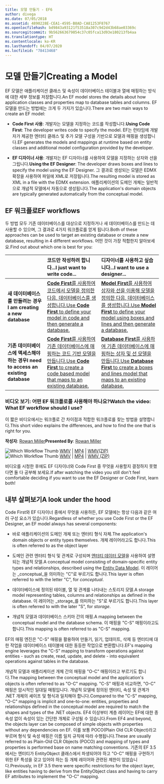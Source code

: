 ```yaml
---
title: 모델 만들기 - EF6
author: divega
ms.date: 07/05/2018
ms.assetid: 4890228E-CEA1-4595-B8AD-CA81253F8767
ms.openlocfilehash: bd9843a93121f53518a307c9d2d43b68ae03369c
ms.sourcegitcommit: 9b562663679854c37c05fca13d93e180213fb4aa
ms.translationtype: HT
ms.contentlocale: ko-KR
ms.lasthandoff: 04/07/2020
ms.locfileid: "78413468"
---
```

# <a name="creating-a-model"></a><span data-ttu-id="52c6f-102">모델 만들기</span><span class="sxs-lookup"><span data-stu-id="52c6f-102">Creating a Model</span></span>

<span data-ttu-id="52c6f-103">EF 모델은 애플리케이션 클래스 및 속성이 데이터베이스 테이블과 열에 매핑하는 방식에 대한 세부 정보를 저장합니다.</span><span class="sxs-lookup"><span data-stu-id="52c6f-103">An EF model stores the details about how application classes and properties map to database tables and columns.</span></span> <span data-ttu-id="52c6f-104">EF 모델을 만드는 방법에는 크게 두 가지가 있습니다.</span><span class="sxs-lookup"><span data-stu-id="52c6f-104">There are two main ways to create an EF model:</span></span>

- <span data-ttu-id="52c6f-105">**Code First 사용**: 개발자는 모델을 지정하는 코드를 작성합니다.</span><span class="sxs-lookup"><span data-stu-id="52c6f-105">**Using Code First**: The developer writes code to specify the model.</span></span> <span data-ttu-id="52c6f-106">EF는 런타임에 개발자가 제공한 엔터티 클래스 및 추가 모델 구성을 기반으로 모델과 매핑을 생성합니다.</span><span class="sxs-lookup"><span data-stu-id="52c6f-106">EF generates the models and mappings at runtime based on entity classes and additional model configuration provided by the developer.</span></span>

- <span data-ttu-id="52c6f-107">**EF 디자이너 사용**: 개발자는 EF 디자이너를 사용하여 모델을 지정하는 상자와 선을 그립니다.</span><span class="sxs-lookup"><span data-stu-id="52c6f-107">**Using the EF Designer**: The developer draws boxes and lines to specify the model using the EF Designer.</span></span> <span data-ttu-id="52c6f-108">그 결과로 생성되는 모델은 EDMX 확장을 사용하여 파일에 XML로 저장됩니다.</span><span class="sxs-lookup"><span data-stu-id="52c6f-108">The resulting model is stored as XML in a file with the EDMX extension.</span></span> <span data-ttu-id="52c6f-109">애플리케이션의 도메인 개체는 일반적으로 개념적 모델에서 자동으로 생성됩니다.</span><span class="sxs-lookup"><span data-stu-id="52c6f-109">The application's domain objects are typically generated automatically from the conceptual model.</span></span>

## <a name="ef-workflows"></a><span data-ttu-id="52c6f-110">EF 워크플로</span><span class="sxs-lookup"><span data-stu-id="52c6f-110">EF workflows</span></span>

<span data-ttu-id="52c6f-111">두 방법 모두 기존 데이터베이스를 대상으로 지정하거나 새 데이터베이스를 만드는 데 사용할 수 있으며, 그 결과로 4가지 워크플로를 얻게 됩니다.</span><span class="sxs-lookup"><span data-stu-id="52c6f-111">Both of these approaches can be used to target an existing database or create a new database, resulting in 4 different workflows.</span></span>
<span data-ttu-id="52c6f-112">어떤 것이 가장 적합한지 알아보세요.</span><span class="sxs-lookup"><span data-stu-id="52c6f-112">Find out about which one is best for you:</span></span>  

|                                           | <span data-ttu-id="52c6f-113">코드만 작성하려 합니다...</span><span class="sxs-lookup"><span data-stu-id="52c6f-113">I just want to write code...</span></span>                                                                                                                   | <span data-ttu-id="52c6f-114">디자이너를 사용하고 싶습니다...</span><span class="sxs-lookup"><span data-stu-id="52c6f-114">I want to use a designer...</span></span>                                                                                                                        |
|:------------------------------------------|:-----------------------------------------------------------------------------------------------------------------------------------------------|:---------------------------------------------------------------------------------------------------------------------------------------------------|
| <span data-ttu-id="52c6f-115">**새 데이터베이스를 만들려는 경우**</span><span class="sxs-lookup"><span data-stu-id="52c6f-115">**I am creating a new database**</span></span>          | [<span data-ttu-id="52c6f-116">**Code First**를 사용하여 코드에서 모델을 정의한 다음, 데이터베이스를 생성합니다.</span><span class="sxs-lookup"><span data-stu-id="52c6f-116">Use **Code First** to define your model in code and then generate a database.</span></span>](~/ef6/modeling/code-first/workflows/new-database.md)           | [<span data-ttu-id="52c6f-117">**Model First**를 사용하여 상자와 선을 이용해 모델을 정의한 다음, 데이터베이스를 생성합니다.</span><span class="sxs-lookup"><span data-stu-id="52c6f-117">Use **Model First** to define your model using boxes and lines and then generate a database.</span></span>](~/ef6/modeling/designer/workflows/model-first.md)   |
| <span data-ttu-id="52c6f-118">**기존 데이터베이스에 액세스해야 하는 경우**</span><span class="sxs-lookup"><span data-stu-id="52c6f-118">**I need to access an existing database**</span></span> | [<span data-ttu-id="52c6f-119">**Code First**를 사용하여 기존 데이터베이스에 매핑하는 코드 기반 모델을 만듭니다.</span><span class="sxs-lookup"><span data-stu-id="52c6f-119">Use **Code First** to create a code based model that maps to an existing database.</span></span>](~/ef6/modeling/code-first/workflows/existing-database.md) | [<span data-ttu-id="52c6f-120">**Database First**를 사용하여 기존 데이터베이스에 매핑하는 상자 및 선 모델을 만듭니다.</span><span class="sxs-lookup"><span data-stu-id="52c6f-120">Use **Database First** to create a boxes and lines model that maps to an existing database.</span></span>](~/ef6/modeling/designer/workflows/database-first.md) |

### <a name="watch-the-video-what-ef-workflow-should-i-use"></a><span data-ttu-id="52c6f-121">비디오 보기: 어떤 EF 워크플로를 사용해야 하나요?</span><span class="sxs-lookup"><span data-stu-id="52c6f-121">Watch the video: What EF workflow should I use?</span></span>

<span data-ttu-id="52c6f-122">이 짧은 비디오에서는 워크플로 간 차이점과 적합한 워크플로를 찾는 방법을 설명합니다.</span><span class="sxs-lookup"><span data-stu-id="52c6f-122">This short video explains the differences, and how to find the one that is right for you.</span></span>

<span data-ttu-id="52c6f-123">**작성자**: [Rowan Miller](https://romiller.com/)</span><span class="sxs-lookup"><span data-stu-id="52c6f-123">**Presented By**: [Rowan Miller](https://romiller.com/)</span></span>

<span data-ttu-id="52c6f-124">![Which Workflow Thumb](../media/whichworkflow-thumb.png) [WMV](https://download.microsoft.com/download/8/F/8/8F81F4CD-3678-4229-8D79-0C63FFA3C595/HDI_ITPro_Technet_winvideo_ChoseYourWorkflow.wmv) | [MP4](https://download.microsoft.com/download/8/F/8/8F81F4CD-3678-4229-8D79-0C63FFA3C595/HDI_ITPro_Technet_mp4video_ChoseYourWorkflow.m4v) | [WMV(ZIP)](https://download.microsoft.com/download/8/F/8/8F81F4CD-3678-4229-8D79-0C63FFA3C595/HDI_ITPro_Technet_winvideo_ChoseYourWorkflow.zip)</span><span class="sxs-lookup"><span data-stu-id="52c6f-124">![Which Workflow Thumb](../media/whichworkflow-thumb.png) [WMV](https://download.microsoft.com/download/8/F/8/8F81F4CD-3678-4229-8D79-0C63FFA3C595/HDI_ITPro_Technet_winvideo_ChoseYourWorkflow.wmv) | [MP4](https://download.microsoft.com/download/8/F/8/8F81F4CD-3678-4229-8D79-0C63FFA3C595/HDI_ITPro_Technet_mp4video_ChoseYourWorkflow.m4v) | [WMV (ZIP)](https://download.microsoft.com/download/8/F/8/8F81F4CD-3678-4229-8D79-0C63FFA3C595/HDI_ITPro_Technet_winvideo_ChoseYourWorkflow.zip)</span></span>

<span data-ttu-id="52c6f-125">비디오를 시청한 후에도 EF 디자이너와 Code First 중 무엇을 사용할지 결정하지 못했다면 둘 다 공부해 보세요.</span><span class="sxs-lookup"><span data-stu-id="52c6f-125">If after watching the video you still don't feel comfortable deciding if you want to use the EF Designer or Code First, learn both!</span></span>

## <a name="a-look-under-the-hood"></a><span data-ttu-id="52c6f-126">내부 살펴보기</span><span class="sxs-lookup"><span data-stu-id="52c6f-126">A look under the hood</span></span>

<span data-ttu-id="52c6f-127">Code First와 EF 디자이너 중에서 무엇을 사용하든, EF 모델에는 항상 다음과 같은 여러 구성 요소가 있습니다.</span><span class="sxs-lookup"><span data-stu-id="52c6f-127">Regardless of whether you use Code First or the EF Designer, an EF model always has several components:</span></span>

- <span data-ttu-id="52c6f-128">바로 애플리케이션의 도메인 개체 또는 엔터티 형식 자체.</span><span class="sxs-lookup"><span data-stu-id="52c6f-128">The application's domain objects or entity types themselves.</span></span> <span data-ttu-id="52c6f-129">개체 레이어라고도 합니다.</span><span class="sxs-lookup"><span data-stu-id="52c6f-129">This is often referred to as the object layer</span></span>

- <span data-ttu-id="52c6f-130">도메인 관련 엔터티 형식 및 관계로 구성되며 [엔터티 데이터 모델](~/ef6/resources/glossary.md#entity-data-model)을 사용하여 설명되는 개념적 모델.</span><span class="sxs-lookup"><span data-stu-id="52c6f-130">A conceptual model consisting of domain-specific entity types and relationships, described using the [Entity Data Model](~/ef6/resources/glossary.md#entity-data-model).</span></span> <span data-ttu-id="52c6f-131">이 레이어는 _conceptual_을 의미하는 "C"로 부르기도 합니다.</span><span class="sxs-lookup"><span data-stu-id="52c6f-131">This layer is often referred to with the letter "C", for _conceptual_.</span></span>

- <span data-ttu-id="52c6f-132">데이터베이스에 정의된 테이블, 열 및 관계를 나타내는 스토리지 모델.</span><span class="sxs-lookup"><span data-stu-id="52c6f-132">A storage model representing tables, columns and relationships as defined in the database.</span></span> <span data-ttu-id="52c6f-133">이 레이어는 _storage_를 의미하는 "S"로 부르기도 합니다.</span><span class="sxs-lookup"><span data-stu-id="52c6f-133">This layer is often referred to with the later "S", for _storage_.</span></span>  

- <span data-ttu-id="52c6f-134">개념적 모델과 데이터베이스 스키마 간의 매핑.</span><span class="sxs-lookup"><span data-stu-id="52c6f-134">A mapping between the conceptual model and the database schema.</span></span> <span data-ttu-id="52c6f-135">이 매핑을 "C-S" 매핑이라고도 합니다.</span><span class="sxs-lookup"><span data-stu-id="52c6f-135">This mapping is often referred to as "C-S" mapping.</span></span>

<span data-ttu-id="52c6f-136">EF의 매핑 엔진은 "C-S" 매핑을 활용하여 만들기, 읽기, 업데이트, 삭제 등 엔터티에 대한 작업을 데이터베이스 테이블에 대한 동등한 작업으로 변환합니다.</span><span class="sxs-lookup"><span data-stu-id="52c6f-136">EF's mapping engine leverages the "C-S" mapping to transform operations against entities - such as create, read, update, and delete - into equivalent operations against tables in the database.</span></span>

<span data-ttu-id="52c6f-137">개념적 모델과 애플리케이션 개체 간의 매핑을 "O-C" 매핑이라고 부르기도 합니다.</span><span class="sxs-lookup"><span data-stu-id="52c6f-137">The mapping between the conceptual model and the application's objects is often referred to as "O-C" mapping.</span></span> <span data-ttu-id="52c6f-138">"C-S" 매핑과 비교하면, "O-C" 매핑은 암시적인 일대일 매핑입니다. 개념적 모델에 정의된 엔터티, 속성 및 관계가 .NET 개체의 셰이프 및 형식과 일치해야 합니다.</span><span class="sxs-lookup"><span data-stu-id="52c6f-138">Compared to the "C-S" mapping, "O-C" mapping is implicit and one-to-one: entities, properties and relationships defined in the conceptual model are required to match the shapes and types of the .NET objects.</span></span> <span data-ttu-id="52c6f-139">EF4 이상부터 계층 레이어는 EF에 대한 종속성 없이 속성이 있는 간단한 개체로 구성될 수 있습니다.</span><span class="sxs-lookup"><span data-stu-id="52c6f-139">From EF4 and beyond, the objects layer can be composed of simple objects with properties without any dependencies on EF.</span></span> <span data-ttu-id="52c6f-140">이를 보통 POCO(Plain Old CLR Object)라고 부르며 형식 및 속성 매핑은 이름 일치 규칙에 따라 수행됩니다.</span><span class="sxs-lookup"><span data-stu-id="52c6f-140">These are usually referred to as Plain-Old CLR Objects (POCO) and mapping of types and properties is performed base on name matching conventions.</span></span> <span data-ttu-id="52c6f-141">기존의 EF 3.5에서는 엔터티가 EntityObject 클래스에서 파생되어야 하고 "O-C" 매핑을 구현하기 위한 EF 특성을 갖고 있어야 하는 등 개체 레이어와 관련된 제한이 있었습니다.</span><span class="sxs-lookup"><span data-stu-id="52c6f-141">Previously, in EF 3.5 there were specific restrictions for the object layer, like entities having to derive from the EntityObject class and having to carry EF attributes to implement the "O-C" mapping.</span></span>
